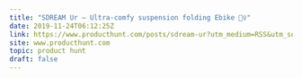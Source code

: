 ```yaml
---
title: "SDREAM Ur — Ultra-comfy suspension folding Ebike 🚴‍♀️"
date: 2019-11-24T06:12:25Z
link: https://www.producthunt.com/posts/sdream-ur?utm_medium=RSS&utm_source=hune
site: www.producthunt.com
topic: product hunt
draft: false
---
```

